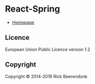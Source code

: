 # React-Spring

* [Homepage](https://www.react-spring.io/)

## Licence

European Union Public Licence version 1.2

## Copyright

Copyright © 2014-2019 Rick Beerendonk
